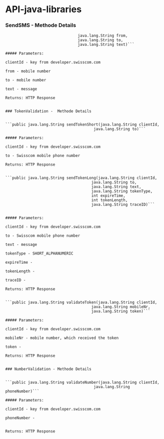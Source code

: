 API-java-libraries
==================

### SendSMS -  Methode Details

```public java.lang.String sendSms(java.lang.String clientId,
                                java.lang.String from,
                                java.lang.String to,
                                java.lang.String text)```
                                
##### Parameters:

clientId - key from developer.swisscom.com

from - mobile number

to - mobile number

text - message

Returns: HTTP Response


### TokenValidation -  Methode Details


```public java.lang.String sendTokenShort(java.lang.String clientId,
                                       java.lang.String to)```
                                       
##### Parameters:

clientId - key from developer.swisscom.com

to - Swisscom mobile phone number

Returns: HTTP Response


```public java.lang.String sendTokenLong(java.lang.String clientId,
                                      java.lang.String to,
                                      java.lang.String text,
                                      java.lang.String tokenType,
                                      int expireTime,
                                      int tokenLength,
                                      java.lang.String traceID)```
                                      
                                      
##### Parameters:

clientId - key from developer.swisscom.com

to - Swisscom mobile phone number

text - message

tokenType - SHORT_ALPHANUMERIC

expireTime -

tokenLength -

traceID -

Returns: HTTP Response


```public java.lang.String validateToken(java.lang.String clientId,
                                      java.lang.String mobileNr,
                                      java.lang.String token)```
                                      
##### Parameters:

clientId - key from developer.swisscom.com

mobileNr - mobile number, which received the token

token -

Returns: HTTP Response


### NumberValidation - Methode Details


```public java.lang.String validateNumber(java.lang.String clientId,
                                       java.lang.String phoneNumber)```
                                       
##### Parameters:

clientId - key from developer.swisscom.com

phoneNumber -


Returns: HTTP Response
